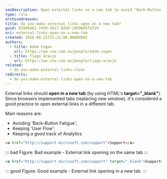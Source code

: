 ```yaml
---
seoDescription: Open external links on a new tab to avoid "Back-Button Fatigue", maintain user flow and track analytics effectively.
type: rule
archivedreason:
title: Do you make external links open on a new tab?
guid: 92984462-7d50-4817-82b9-2db9685fa720
uri: external-links-open-on-a-new-tab
created: 2016-08-22T21:22:08.0000000Z
authors:
  - title: Adam Cogan
    url: https://ww.ssw.com.au/people/adam-cogan
  - title: Tiago Araujo
    url: https://ww.ssw.com.au/people/tiago-araujo
related:
  - do-you-make-external-links-clear
redirects:
  - do-you-make-external-links-open-on-a-new-tab
---
```


External links should **open in a new tab** (by using HTML's **target="\_blank"**). Since browsers implemented tabs (replacing new window), it's considered a good practice to open external links in a different tab.

<!--endintro-->

Main reasons are:

- Avoiding 'Back-Button Fatigue';
- Keeping 'User Flow';
- Keeping a good track of Analytics

```html
<a href="http://support.microsoft.com/support">Support</a>
```

::: bad
Figure: Bad example - External link opening on the same tab
:::

```html
<a href="http://support.microsoft.com/support" target="_blank">Support</a>
```

::: good
Figure: Good example - External link opening in a new tab 
:::
